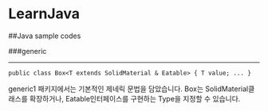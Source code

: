 # LearnJava
##Java sample codes

###generic

----------

`public class Box<T extends SolidMaterial & Eatable> {
    T value;
    ...
}`

generic1 패키지에서는 기본적인 제네릭 문법을 담았습니다.
Box는 SolidMaterial클래스를 확장하거나, Eatable인터페이스를 구현하는 Type을 지정할 수 있습니다.